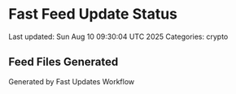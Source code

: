 # Fast Feed Update Status
Last updated: Sun Aug 10 09:30:04 UTC 2025
Categories: crypto

## Feed Files Generated

Generated by Fast Updates Workflow
